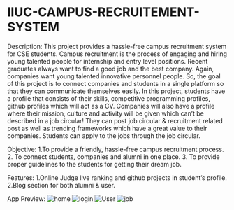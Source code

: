 # IIUC-CAMPUS-RECRUITEMENT-SYSTEM

Description:
This project provides a hassle-free campus recruitment system for CSE students.
Campus recruitment is the process of engaging and hiring young talented people
for internship and entry level positions. Recent graduates always want to find a
good job and the best company. Again, companies want young talented innovative
personnel people. So, the goal of this project is to connect companies and students
in a single platform so that they can communicate themselves easily.
In this project, students have a profile that consists of their skills,
competitive programming profiles, github profiles which will act as a CV. Companies will also have a
profile where their mission, culture and activity will be given which can’t be
described in a job circular! They can post job circular & recruitment related post as
well as trending frameworks which have a great value to their companies. Students
can apply to the jobs through the job circular.

Objective:
1.To provide a friendly, hassle-free campus recruitment process.
2. To connect students, companies and alumni in one place.
3. To provide proper guidelines to the students for getting their dream job.


Features:
1.Online Judge live ranking and github projects in student’s profile.
2.Blog section for both alumni & user.

App Preview:
![home](https://user-images.githubusercontent.com/57172007/131705684-5e12dac0-66ef-424a-ac70-0ed47d20e93c.png)
![login](https://user-images.githubusercontent.com/57172007/131705099-12d2050d-99bf-480a-8035-450658ce76f5.png)
![User](https://user-images.githubusercontent.com/57172007/131705234-c38998be-49f2-4be4-8c02-6850de45ee54.png)
![job](https://user-images.githubusercontent.com/57172007/131706150-7360f022-fb44-47c5-afef-d4b374eef570.png)
